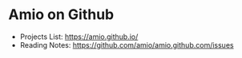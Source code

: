 # Amio on Github

- Projects List: https://amio.github.io/
- Reading Notes: https://github.com/amio/amio.github.com/issues
